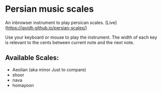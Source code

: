 # Persian music scales

An inbrowser instrument to play persican scales.
[Live] (https://javidh.github.io/persian-scales/)

Use your keyboard or mouse to play the instrument. The width of each key is relevant to the cents between current note and the next note.

## Available Scales:
- Aeolian (aka minor Just to compare)
- shoor
- nava
- homayoon

